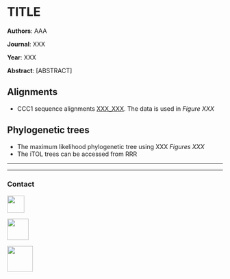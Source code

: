 # TITLE
**Authors**: AAA

**Journal**: XXX

**Year**: XXX

**Abstract**: [ABSTRACT]

## Alignments

- CCC1 sequence alignments [XXX\_XXX](https://github.com/PerisD/EukCCC1/.fasta "Raw_frequency_crosses"). The data is used in *Figure XXX*

## Phylogenetic trees

- The maximum likelihood phylogenetic tree using XXX *Figures XXX*
- The iTOL trees can be accessed from RRR

***

***

### Contact

[<img src="http://1000logos.net/wp-content/uploads/2017/03/LinkedIn-Logo.png" width="40"/>](https://bit.ly/2V9hFt4)

[<img src="https://www.uv.es/perisnav/Index/twitter-logo.png" width="50"/>](https://bit.ly/2WJ2Rm8)

[<img src="https://www.uv.es/perisnav/images/Mitogression.png" width="60"/>](https://www.uv.es/perisnav/)

